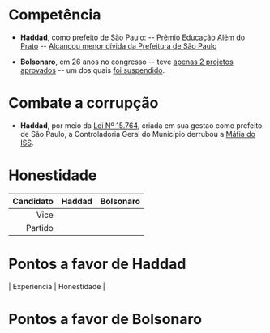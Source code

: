 
# Competência

- **Haddad**, como prefeito de São Paulo:
-- [Prêmio Educação Além do Prato](https://nacoesunidas.org/sao-paulo-e-centro-da-onu-de-excelencia-contra-a-fome-premiam-projetos-de-alimentacao-escolar/)
-- [Alcançou menor dívida da Prefeitura de São Paulo](https://www.valor.com.br/politica/4600099/investimento-em-sao-paulo-foi-recorde-em-quatro-anos-diz-haddad)

- **Bolsonaro**, em 26 anos no congresso
-- teve [apenas 2 projetos aprovados](https://politica.estadao.com.br/noticias/geral,bolsonaro-aprova-dois-projetos-em-26-anos-de-congresso,70001900653)
-- um dos quais [foi suspendido](http://g1.globo.com/ciencia-e-saude/noticia/2016/05/supremo-suspende-lei-que-autoriza-uso-da-pilula-do-cancer.html).

# Combate a corrupção

- **Haddad**, por meio da [Lei Nº 15.764](http://leismunicipa.is/dktag), criada em sua gestao como prefeito de São Paulo, a Controladoria Geral do Município derrubou a [Máfia do ISS](https://www1.folha.uol.com.br/cotidiano/2018/06/integrantes-da-mafia-do-iss-sao-condenado-a-mais-de-100-anos-de-prisao.shtml).

# Honestidade

| Candidato | Haddad | Bolsonaro |
| ---: | :---: | :---: |
| Vice
| Partido

# Pontos a favor de Haddad

| Experiencia 
| Honestidade
| 

# Pontos a favor de Bolsonaro
